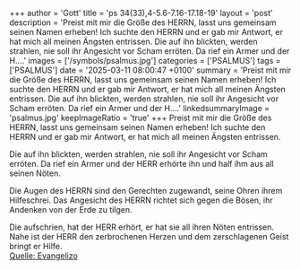 +++
author = 'Gott'
title = 'ps 34(33),4-5.6-7.16-17.18-19'
layout = 'post'
description = 'Preist mit mir die Größe des HERRN,  lasst uns gemeinsam seinen Namen erheben! Ich suchte den HERRN und er gab mir Antwort,  er hat mich all meinen Ängsten entrissen.  Die auf ihn blickten, werden strahlen,  nie soll ihr Angesicht vor Scham erröten. Da rief ein Armer und der H....'
images = ['/symbols/psalmus.jpg']
categories = ['PSALMUS']
tags = ['PSALMUS']
date = '2025-03-11 08:00:47 +0100'
summary = 'Preist mit mir die Größe des HERRN,  lasst uns gemeinsam seinen Namen erheben! Ich suchte den HERRN und er gab mir Antwort,  er hat mich all meinen Ängsten entrissen.  Die auf ihn blickten, werden strahlen,  nie soll ihr Angesicht vor Scham erröten. Da rief ein Armer und der H....'
linkedsummaryImage = 'psalmus.jpg'
keepImageRatio = 'true'
+++
Preist mit mir die Größe des HERRN, 
lasst uns gemeinsam seinen Namen erheben!
Ich suchte den HERRN und er gab mir Antwort, 
er hat mich all meinen Ängsten entrissen.

Die auf ihn blickten, werden strahlen, 
nie soll ihr Angesicht vor Scham erröten.
Da rief ein Armer und der HERR erhörte ihn 
und half ihm aus all seinen Nöten.<!--more-->

Die Augen des HERRN sind den Gerechten zugewandt, 
seine Ohren ihrem Hilfeschrei.
Das Angesicht des HERRN richtet sich gegen die Bösen,
ihr Andenken von der Erde zu tilgen.

Die aufschrien, hat der HERR erhört, 
er hat sie all ihren Nöten entrissen.
Nahe ist der HERR den zerbrochenen Herzen 
und dem zerschlagenen Geist bringt er Hilfe.<br> [Quelle: Evangelizo](https://evangeliumtagfuertag.org/DE/gospel)